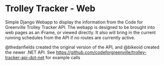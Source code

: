 # Trolley Tracker - Web

Simple Django Webapp to display the information from the Code for Greenville Trolley Tracker API.  The webapp is designed to be brought into web pages as an iFrame, or viewed directly.  It also will bring in the current running schedules from the API if no routes are currently active.

@thedanfields created the original version of the API, and @bikeoid created the newer .NET API.
See https://github.com/codeforgreenville/trolley-tracker-api-dot-net for example calls
